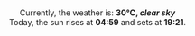 <p  align="center"><br/>Currently, the weather is: <b> 30°C, <i>clear sky</i></b></br>Today, the sun rises at <b>04:59</b> and sets at <b>19:21</b>.</p>